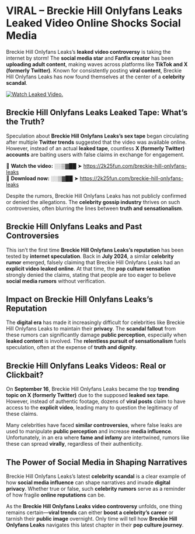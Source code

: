 # VIRAL – Breckie Hill Onlyfans Leaks Leaked Video Online Shocks Social Media 

Breckie Hill Onlyfans Leaks’s **leaked video controversy** is taking the internet by storm! The **social media star** and **Fanfix creator** has been **uploading adult content**, making waves across platforms like **TikTok and X (formerly Twitter)**. Known for consistently posting **viral content**, Breckie Hill Onlyfans Leaks has now found themselves at the center of a **celebrity scandal**.  

[![Watch Leaked Video.](https://miro.medium.com/v2/resize:fit:828/format:webp/1*cilzJN44JGOrTw9NJCrNHA.gif "Watch Leaked Video")](https://2k25fun.com/breckie-hill-onlyfans-leaks)

## **Breckie Hill Onlyfans Leaks Leaked Tape: What’s the Truth?**  
Speculation about **Breckie Hill Onlyfans Leaks’s sex tape** began circulating after multiple **Twitter trends** suggested that the video was available online. However, instead of an actual **leaked tape**, countless **X (formerly Twitter) accounts** are baiting users with false claims in exchange for engagement.  

🔹 **Watch the video:** ░░▒▓██ ➤ https://2k25fun.com/breckie-hill-onlyfans-leaks  
🔹 **Download now:** ░░▒▓██ ➤ https://2k25fun.com/breckie-hill-onlyfans-leaks  

Despite the rumors, Breckie Hill Onlyfans Leaks has not publicly confirmed or denied the allegations. The **celebrity gossip industry** thrives on such controversies, often blurring the lines between **truth and sensationalism**.  

## **Breckie Hill Onlyfans Leaks and Past Controversies**  
This isn’t the first time **Breckie Hill Onlyfans Leaks’s reputation** has been tested by **internet speculation**. Back in **July 2024**, a similar **celebrity rumor** emerged, falsely claiming that Breckie Hill Onlyfans Leaks had an **explicit video leaked online**. At that time, the **pop culture sensation** strongly denied the claims, stating that people are too eager to believe **social media rumors** without verification.  

## **Impact on Breckie Hill Onlyfans Leaks’s Reputation**  
The **digital era** has made it increasingly difficult for celebrities like Breckie Hill Onlyfans Leaks to maintain their **privacy**. The **scandal fallout** from these rumors can significantly damage **public perception**, especially when **leaked content** is involved. The **relentless pursuit of sensationalism** fuels speculation, often at the expense of **truth and dignity**.  

## **Breckie Hill Onlyfans Leaks Videos: Real or Clickbait?**  
On **September 16**, Breckie Hill Onlyfans Leaks became the top **trending topic on X (formerly Twitter)** due to the supposed **leaked sex tape**. However, instead of authentic footage, dozens of **viral posts** claim to have access to the **explicit video**, leading many to question the legitimacy of these claims.  

Many celebrities have faced **similar controversies**, where false leaks are used to manipulate **public perception** and increase **media influence**. Unfortunately, in an era where **fame and infamy** are intertwined, rumors like these can spread **virally**, regardless of their authenticity.  

## **The Power of Social Media in Shaping Narratives**  
Breckie Hill Onlyfans Leaks’s latest **celebrity scandal** is a clear example of how **social media influence** can shape narratives and invade **digital privacy**. Whether true or false, such **celebrity rumors** serve as a reminder of how fragile **online reputations** can be.  

As the **Breckie Hill Onlyfans Leaks video controversy** unfolds, one thing remains certain—**viral trends** can either **boost a celebrity’s career** or tarnish their **public image** overnight. Only time will tell how **Breckie Hill Onlyfans Leaks** navigates this latest chapter in their **pop culture journey**. 